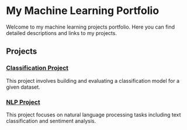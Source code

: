 # My Machine Learning Portfolio

Welcome to my machine learning projects portfolio. Here you can find detailed descriptions and links to my projects.

## Projects

### [Classification Project](./Classification%20Project/README.md)
This project involves building and evaluating a classification model for a given dataset.

### [NLP Project](./NLP%20Project/README.md)
This project focuses on natural language processing tasks including text classification and sentiment analysis.

